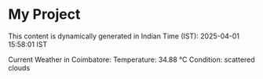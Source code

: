 # My Project

This content is dynamically generated in Indian Time (IST): 2025-04-01 15:58:01 IST


Current Weather in Coimbatore:
Temperature: 34.88 °C
Condition: scattered clouds
